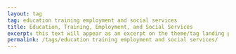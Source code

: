 ```yaml
---
layout: tag
tag: education training employment and social services
title: Education, Training, Employment, and Social Services
excerpt: this text will appear as an excerpt on the theme/tag landing page
permalink: /tags/education training employment and social services/
---
```

